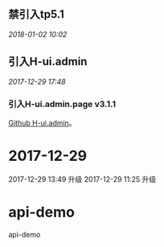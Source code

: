 
## 禁引入tp5.1
*2018-01-02 10:02*

## 引入H-ui.admin
*2017-12-29 17:48*
### 引入H-ui.admin.page v3.1.1
[Github H-ui.admin](https://github.com/17734027950/huiadmin)。


# 2017-12-29
2017-12-29 13:49 升级
2017-12-29 11:25 升级
# api-demo
api-demo
